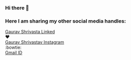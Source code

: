 ### Hi there 👋

<!--
**gaurav21s/gaurav21s** is a ✨ _special_ ✨ repository because its `README.md` (this file) appears on your GitHub profile.

Here are some ideas to get you started:

 1. 🔭 I’m currently working on Data Science
 2. 🌱 I’m currently learning DL and ML
 3. 🤔 I’m looking for help with DL
 4. 💬 Ask me about Python

-->
### Here I am sharing my other social media handles:
[Gaurav Shrivasta Linked](https://www.linkedin.com/in/gaurav-shrivastav-5b4611157/) <br>
:heart: <br>
[Gaurav Shrivastav Instagram](https://www.instagram.com/gaurav_21.s/)<br>
:bowtie:
<br>
[Gmail ID](https://mail.google.com/mail/u/0/#inbox?compose=jrjtXSnhLvbjbSwGTrszJbKvlbnlmpzmZWQzMwjQwnDdVMpxNgcxMlvMfTTBsGBWpWbDSVzp)
